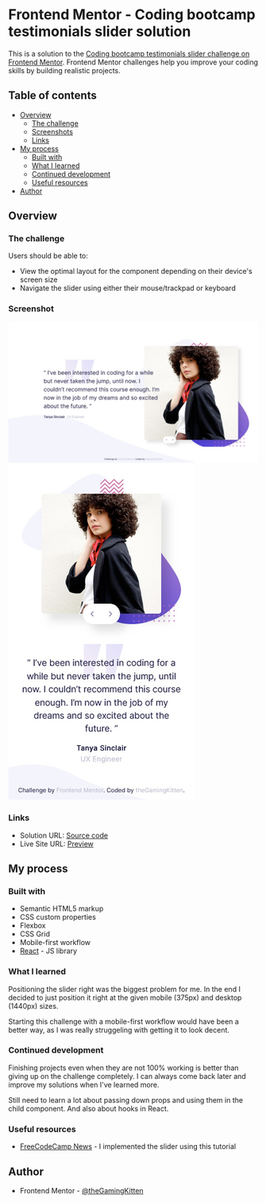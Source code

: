 # Frontend Mentor - Coding bootcamp testimonials slider solution

This is a solution to the [Coding bootcamp testimonials slider challenge on Frontend Mentor](https://www.frontendmentor.io/challenges/coding-bootcamp-testimonials-slider-4FNyLA8JL). Frontend Mentor challenges help you improve your coding skills by building realistic projects. 

## Table of contents

- [Overview](#overview)
  - [The challenge](#the-challenge)
  - [Screenshots](#screenshots)
  - [Links](#links)
- [My process](#my-process)
  - [Built with](#built-with)
  - [What I learned](#what-i-learned)
  - [Continued development](#continued-development)
  - [Useful resources](#useful-resources)
- [Author](#author)

## Overview

### The challenge

Users should be able to:

- View the optimal layout for the component depending on their device's screen size
- Navigate the slider using either their mouse/trackpad or keyboard

### Screenshot

![](./screenshot.jpg)
![](./screenshot_mobile.jpg)

### Links

- Solution URL: [Source code](https://github.com/theGamingKitten/coding-bootcamp-testimonials-slider-master)
- Live Site URL: [Preview](https://coding-bootcamp-testimonials-slider-master-blond.vercel.app/)

## My process

### Built with

- Semantic HTML5 markup
- CSS custom properties
- Flexbox
- CSS Grid
- Mobile-first workflow
- [React](https://reactjs.org/) - JS library

### What I learned

Positioning the slider right was the biggest problem for me. In the end I decided to just position it right at the given mobile (375px) and desktop (1440px) sizes.

Starting this challenge with a mobile-first workflow would have been a better way, as I was really struggeling with getting it to look decent.

### Continued development

Finishing projects even when they are not 100% working is better than giving up on the challenge completely. I can always come back later and improve my solutions when I've learned more.

Still need to learn a lot about passing down props and using them in the child component. And also about hooks in React.

### Useful resources

- [FreeCodeCamp News](https://www.freecodecamp.org/news/build-an-image-carousel-with-react-and-framer-motion/) - I implemented the slider using this tutorial

## Author

- Frontend Mentor - [@theGamingKitten](https://www.frontendmentor.io/profile/theGamingKitten)